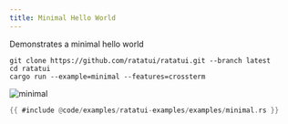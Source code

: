 ```yaml
---
title: Minimal Hello World
---
```


Demonstrates a minimal hello world

```shell title=run example
git clone https://github.com/ratatui/ratatui.git --branch latest
cd ratatui
cargo run --example=minimal --features=crossterm
```

![minimal](minimal.gif)

```rust title=minimal.rs
{{ #include @code/examples/ratatui-examples/examples/minimal.rs }}
```
